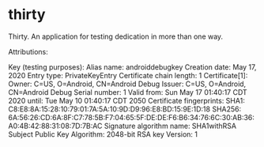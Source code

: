 # thirty

Thirty. An application for testing dedication in more than one way.

Attributions:

Key (testing purposes):
    Alias name: androiddebugkey
    Creation date: May 17, 2020
    Entry type: PrivateKeyEntry
    Certificate chain length: 1
    Certificate[1]:
    Owner: C=US, O=Android, CN=Android Debug
    Issuer: C=US, O=Android, CN=Android Debug
    Serial number: 1
    Valid from: Sun May 17 01:40:17 CDT 2020 until: Tue May 10 01:40:17 CDT 2050
    Certificate fingerprints:
	SHA1: 
        C8:E8:8A:15:28:10:79:01:7A:5A:10:9D:D9:96:E8:BD:15:9E:1D:18
	SHA256:
        6A:56:26:CD:6A:8F:C7:78:5B:F7:04:65:5F:DE:DE:F6:B6:34:76:6C:30:AB:36:A0:4B:42:88:31:08:7D:7B:AC
    Signature algorithm name: SHA1withRSA
    Subject Public Key Algorithm: 2048-bit RSA key
    Version: 1
